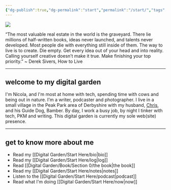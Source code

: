 ```yaml
---
{"dg-publish":true,"dg-permalink":"start","permalink":"/start/","tags":["gardenEntry"],"created":"","updated":""}
---
```



![](https://source.unsplash.com/LaqL8nxiacc/1900x1200)

“The most valuable real estate in the world is the graveyard. There lie millions of half-written books, ideas never launched, and talents never developed. Most people die with everything still inside of them. The way to live is to create. Die empty. Get every idea out of your head and into reality. Calling yourself creative doesn’t make it true. Make finishing your top priority.” ~ Derek Sivers, How to Live 

---

## welcome to my digital garden

I'm Nicola, and I'm most at home with tech, spending time with cows and being out in nature. I'm a writer, podcaster and photographer. I live in a small village in the Peak Park area of Derbyshire with my husband, [Chris](https://theblindwoodturner.co.uk), and his Guide Dog, Bamber. By day, I work a busy job, by night I tinker with tech, PKM and writing. This digital garden is currently my sole web(site) presence.

---

## get to know more about me

- Read my [[Digital Garden/Start Here/bio\|bio]]
- Read my [[Digital Garden/Start Here/log\|log]]
- Read [[Digital Garden/Book/Section 0/the book\|the book]]
- Read my [[Digital Garden/Start Here/notes\|notes]]
- Listen to the [[Digital Garden/Start Here/podcast\|podcast]]
- Read what I'm doing [[Digital Garden/Start Here/now\|now]]


